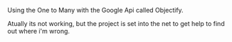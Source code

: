 Using the One to Many with the Google Api called Objectify.


Atually its not working, but the project is set into the net to get help to find out where i'm wrong.
